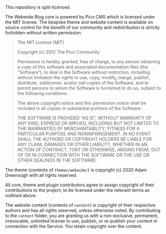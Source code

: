 This repository is split-licensed. 

The Webwide Blog core is powered by Pico CMS which is licensed under the MIT license. The bespoke theme and website content is available on source control for the benefit of our community and redistribution is strictly forbidden without written permission.

> The MIT License (MIT)
> 
> Copyright (c) 2012 The Pico Community
> 
> Permission is hereby granted, free of charge, to any person obtaining a copy
> of this software and associated documentation files (the "Software"), to deal
> in the Software without restriction, including without limitation the rights
> to use, copy, modify, merge, publish, distribute, sublicense, and/or sell
> copies of the Software, and to permit persons to whom the Software is
> furnished to do so, subject to the following conditions:
> 
> The above copyright notice and this permission notice shall be included in all
> copies or substantial portions of the Software.
> 
> THE SOFTWARE IS PROVIDED "AS IS", WITHOUT WARRANTY OF ANY KIND, EXPRESS OR
> IMPLIED, INCLUDING BUT NOT LIMITED TO THE WARRANTIES OF MERCHANTABILITY,
> FITNESS FOR A PARTICULAR PURPOSE AND NONINFRINGEMENT. IN NO EVENT SHALL THE
> AUTHORS OR COPYRIGHT HOLDERS BE LIABLE FOR ANY CLAIM, DAMAGES OR OTHER
> LIABILITY, WHETHER IN AN ACTION OF CONTRACT, TORT OR OTHERWISE, ARISING FROM,
> OUT OF OR IN CONNECTION WITH THE SOFTWARE OR THE USE OR OTHER DEALINGS IN THE
> SOFTWARE.

The theme (contents of `themes/webwide/`) is copyright (c) 2020 Adam Greenough with all rights reserved.

All core, theme and plugin contributors agree to assign copyright of their contributions to the project, to be licensed under the relevant terms as outlined above.

The website content (contents of `content`) is copyright of their respective authors and has all rights reserved, unless otherwise noted. By contributing to the `content` folder, you are granting us with a non-exclusive, permanent, irrevocable, unlimited license to use, publish, or re-publish your content in connection with the Service. You retain copyright over the content.

